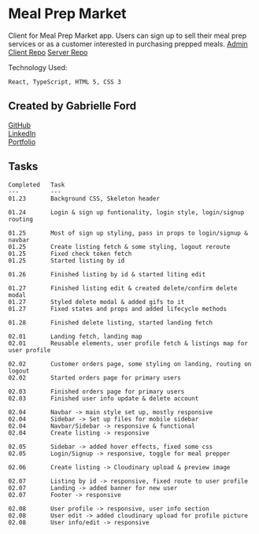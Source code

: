 # Meal Prep Market

Client for Meal Prep Market app. Users can sign up to sell their meal prep services or as a customer interested in purchasing prepped meals.
[Admin Client Repo](https://github.com/gabrielleford/mealPrepMarketAdmin)
[Server Repo](https://github.com/gabrielleford/mealPrepMarketServer)

Technology Used:
    
    React, TypeScript, HTML 5, CSS 3

## Created by Gabrielle Ford
[GitHub](https://github.com/gabrielleford)  
[LinkedIn](https://www.linkedin.com/in/gabrielle-f-293251221/)  
[Portfolio](https://gabrielleford.github.io/)

## Tasks
    Completed   Task
    ---         ---
    01.23       Background CSS, Skeleton header
    
    01.24       Login & sign up funtionality, login style, login/signup routing
    
    01.25       Most of sign up styling, pass in props to login/signup & navbar
    01.25       Create listing fetch & some styling, logout reroute
    01.25       Fixed check token fetch
    01.25       Started listing by id

    01.26       Finished listing by id & started liting edit
    
    01.27       Finished listing edit & created delete/confirm delete modal
    01.27       Styled delete modal & added gifs to it
    01.27       Fixed states and props and added lifecycle methods
    
    01.28       Finished delete listing, started landing fetch
    
    02.01       Landing fetch, landing map
    02.01       Reusable elements, user profile fetch & listings map for user profile
    
    02.02       Customer orders page, some styling on landing, routing on logout
    02.02       Started orders page for primary users
    
    02.03       Finished orders page for primary users
    02.03       Finished user info update & delete account
    
    02.04       Navbar -> main style set up, mostly responsive
    02.04       Sidebar -> Set up files for mobile sidebar
    02.04       Navbar/Sidebar -> responsive & functional
    02.04       Create listing -> responsive
    
    02.05       Sidebar -> added hover effects, fixed some css
    02.05       Login/Signup -> responsive, toggle for meal prepper
    
    02.06       Create listing -> Cloudinary upload & preview image
    
    02.07       Listing by id -> responsive, fixed route to user profile
    02.07       Landing -> added banner for new user
    02.07       Footer -> responsive
    
    02.08       User profile -> responsive, user info section
    02.08       User edit -> added cloudinary upload for profile picture
    02.08       User info/edit -> responsive
